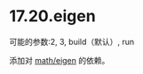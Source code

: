 # 17.20.eigen

可能的参数:2, 3, build（默认）, run

添加对 [math/eigen](https://cgit.freebsd.org/ports/tree/math/eigen/pkg-descr) 的依赖。

